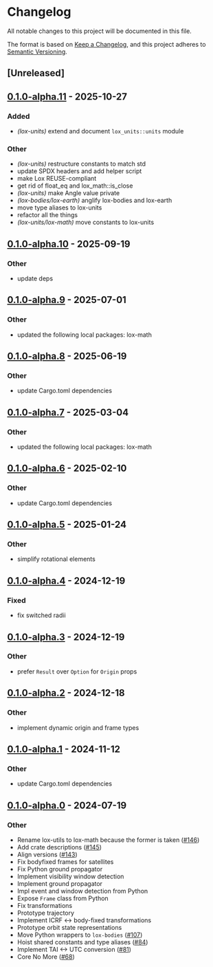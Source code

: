# Changelog
All notable changes to this project will be documented in this file.

The format is based on [Keep a Changelog](https://keepachangelog.com/en/1.0.0/),
and this project adheres to [Semantic Versioning](https://semver.org/spec/v2.0.0.html).

## [Unreleased]

## [0.1.0-alpha.11](https://github.com/lox-space/lox/compare/lox-bodies-v0.1.0-alpha.10...lox-bodies-v0.1.0-alpha.11) - 2025-10-27

### Added

- *(lox-units)* extend and document `lox_units::units` module

### Other

- *(lox-units)* restructure constants to match std
- update SPDX headers and add helper script
- make Lox REUSE-compliant
- get rid of float_eq and lox_math::is_close
- *(lox-units)* make Angle value private
- *(lox-bodies/lox-earth)* anglify lox-bodies and lox-earth
- move type aliases to lox-units
- refactor all the things
- *(lox-units/lox-math)* move constants to lox-units

## [0.1.0-alpha.10](https://github.com/lox-space/lox/compare/lox-bodies-v0.1.0-alpha.9...lox-bodies-v0.1.0-alpha.10) - 2025-09-19

### Other

- update deps

## [0.1.0-alpha.9](https://github.com/lox-space/lox/compare/lox-bodies-v0.1.0-alpha.8...lox-bodies-v0.1.0-alpha.9) - 2025-07-01

### Other

- updated the following local packages: lox-math

## [0.1.0-alpha.8](https://github.com/lox-space/lox/compare/lox-bodies-v0.1.0-alpha.7...lox-bodies-v0.1.0-alpha.8) - 2025-06-19

### Other

- update Cargo.toml dependencies

## [0.1.0-alpha.7](https://github.com/lox-space/lox/compare/lox-bodies-v0.1.0-alpha.6...lox-bodies-v0.1.0-alpha.7) - 2025-03-04

### Other

- updated the following local packages: lox-math

## [0.1.0-alpha.6](https://github.com/lox-space/lox/compare/lox-bodies-v0.1.0-alpha.5...lox-bodies-v0.1.0-alpha.6) - 2025-02-10

### Other

- update Cargo.toml dependencies

## [0.1.0-alpha.5](https://github.com/lox-space/lox/compare/lox-bodies-v0.1.0-alpha.4...lox-bodies-v0.1.0-alpha.5) - 2025-01-24

### Other

- simplify rotational elements

## [0.1.0-alpha.4](https://github.com/lox-space/lox/compare/lox-bodies-v0.1.0-alpha.3...lox-bodies-v0.1.0-alpha.4) - 2024-12-19

### Fixed

- fix switched radii

## [0.1.0-alpha.3](https://github.com/lox-space/lox/compare/lox-bodies-v0.1.0-alpha.2...lox-bodies-v0.1.0-alpha.3) - 2024-12-19

### Other

- prefer `Result` over `Option` for `Origin` props

## [0.1.0-alpha.2](https://github.com/lox-space/lox/compare/lox-bodies-v0.1.0-alpha.1...lox-bodies-v0.1.0-alpha.2) - 2024-12-18

### Other

- implement dynamic origin and frame types

## [0.1.0-alpha.1](https://github.com/lox-space/lox/compare/lox-bodies-v0.1.0-alpha.0...lox-bodies-v0.1.0-alpha.1) - 2024-11-12

### Other

- update Cargo.toml dependencies

## [0.1.0-alpha.0](https://github.com/lox-space/lox/releases/tag/lox-bodies-v0.1.0-alpha.0) - 2024-07-19

### Other
- Rename lox-utils to lox-math because the former is taken ([#146](https://github.com/lox-space/lox/pull/146))
- Add crate descriptions ([#145](https://github.com/lox-space/lox/pull/145))
- Align versions ([#143](https://github.com/lox-space/lox/pull/143))
- Fix bodyfixed frames for satellites
- Fix Python ground propagator
- Implement visibility window detection
- Implement ground propagator
- Impl event and window detection from Python
- Expose `Frame` class from Python
- Fix transformations
- Prototype trajectory
- Implement ICRF <-> body-fixed transformations
- Prototype orbit state representations
- Move Python wrappers to `lox-bodies` ([#107](https://github.com/lox-space/lox/pull/107))
- Hoist shared constants and type aliases ([#84](https://github.com/lox-space/lox/pull/84))
- Implement TAI <-> UTC conversion ([#81](https://github.com/lox-space/lox/pull/81))
- Core No More ([#68](https://github.com/lox-space/lox/pull/68))
